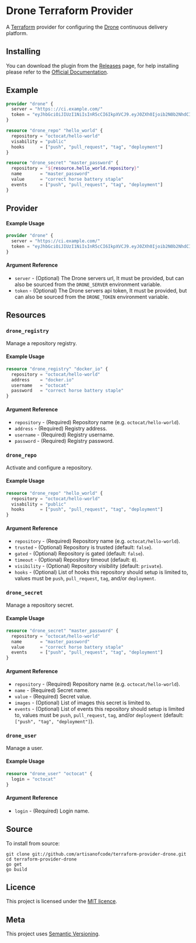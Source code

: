 # Drone Terraform Provider

A [Terraform](https://www.terraform.io) provider for configuring the 
[Drone](https://drone.io) continuous delivery platform.

## Installing

You can download the plugin from the [Releases](https://github.com/artisanofcode/terraform-provider-drone/releases/latest) page,
for help installing please refer to the [Official Documentation](https://www.terraform.io/docs/plugins/basics.html#installing-a-plugin).


## Example

```terraform
provider "drone" {
  server = "https:://ci.example.com/"
  token = "eyJhbGciOiJIUzI1NiIsInR5cCI6IkpXVCJ9.eyJ0ZXh0Ijoib2N0b2NhdCIsInR5cGUiOiJ1c2VyIn0.Fg0eYxO9x2CfGIvIHDZKhQbCGbRAsSB_iRDJlDEW6vc"
}

resource "drone_repo" "hello_world" {
  repository = "octocat/hello-world"
  visability = "public"
  hooks      = ["push", "pull_request", "tag", "deployment"]
}

resource "drone_secret" "master_password" {
  repository = "${resource.hello_world.repository}"
  name       = "master_password"
  value      = "correct horse battery staple"
  events     = ["push", "pull_request", "tag", "deployment"]
}
```

## Provider

#### Example Usage

```terraform
provider "drone" {
  server = "https://ci.example.com/"
  token = "eyJhbGciOiJIUzI1NiIsInR5cCI6IkpXVCJ9.eyJ0ZXh0Ijoib2N0b2NhdCIsInR5cGUiOiJ1c2VyIn0.Fg0eYxO9x2CfGIvIHDZKhQbCGbRAsSB_iRDJlDEW6vc"
}
````

#### Argument Reference

* `server` - (Optional) The Drone servers url, It must be provided, but can also
  be sourced from the `DRONE_SERVER` environment variable.
* `token` - (Optional) The Drone servers api token, It must be provided, but can
  also be sourced from the `DRONE_TOKEN` environment variable.

## Resources

### `drone_registry`

Manage a repository registry.

#### Example Usage

```terraform
resource "drone_registry" "docker_io" {
  repository = "octocat/hello-world"
  address    = "docker.io"
  username   = "octocat"
  password   = "correct horse battery staple"
}
```

#### Argument Reference

* `repository` - (Required) Repository name (e.g. `octocat/hello-world`).
* `address` - (Required) Registry address.
* `username` - (Required) Registry username.
* `password` - (Required) Registry password.

### `drone_repo`

Activate and configure a repository.

#### Example Usage

```terraform
resource "drone_repo" "hello_world" {
  repository = "octocat/hello-world"
  visability = "public"
  hooks      = ["push", "pull_request", "tag", "deployment"]
}
```

#### Argument Reference

* `repository` - (Required) Repository name (e.g. `octocat/hello-world`).
* `trusted` - (Optional) Repository is trusted (default: `false`).
* `gated` - (Optional) Repository is gated (default: `false`).
* `timeout` - (Optional) Repository timeout (default: `0`).
* `visibility` - (Optional) Repository visibility (default: `private`).
* `hooks` - (Optional) List of hooks this repository should setup is limited to, 
  values must be `push`, `pull_request`, `tag`, and/or `deployment`.

### `drone_secret`

Manage a repository secret.

#### Example Usage

```terraform
resource "drone_secret" "master_password" {
  repository = "octocat/hello-world"
  name       = "master_password"
  value      = "correct horse battery staple"
  events     = ["push", "pull_request", "tag", "deployment"]
}
````

#### Argument Reference

* `repository` - (Required) Repository name (e.g. `octocat/hello-world`).
* `name` - (Required) Secret name.
* `value` - (Required) Secret value.
* `images` - (Optional) List of images this secret is limited to.
* `events` - (Optional) List of events this repository should setup is limited to, 
  values must be `push`, `pull_request`, `tag`, and/or `deployment` (default: `["push", "tag", "deployment"]`).

### `drone_user`

Manage a user.

#### Example Usage

```terraform
resource "drone_user" "octocat" {
  login = "octocat"
}
````

#### Argument Reference

* `login` - (Required) Login name.

## Source

To install from source:

```shell
git clone git://github.com/artisanofcode/terraform-provider-drone.git
cd terraform-provider-drone
go get
go build
```

## Licence

This project is licensed under the [MIT licence](http://dan.mit-license.org/).

## Meta

This project uses [Semantic Versioning](http://semver.org/).
